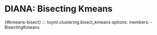 # DIANA: Bisecting Kmeans

[](){#kmeans-bisect}
::: toyml.clustering.bisect_kmeans
    options:
        members:
        - BisectingKmeans
